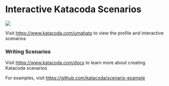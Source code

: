 # Interactive Katacoda Scenarios

[![](http://shields.katacoda.com/katacoda/umahato/count.svg)](https://www.katacoda.com/umahato "Get your profile on Katacoda.com")

Visit https://www.katacoda.com/umahato to view the profile and interactive scenarios

### Writing Scenarios
Visit https://www.katacoda.com/docs to learn more about creating Katacoda scenarios

For examples, visit https://github.com/katacoda/scenario-example

